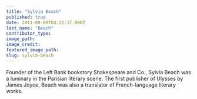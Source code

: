 ```yaml
---
title: "Sylvia Beach"
published: true
date: 2011-09-08T04:22:37.000Z
last_name: "Beach"
contributor_type:
image_path:
image_credit:
featured_image_path:
slug: sylvia-beach
---
```


Founder of the Left Bank bookstory Shakespeare and Co., Sylvia Beach was a luminary in the Parisian literary scene. The first publisher of Ulysses by James Joyce, Beach was also a translator of French-language literary works.

